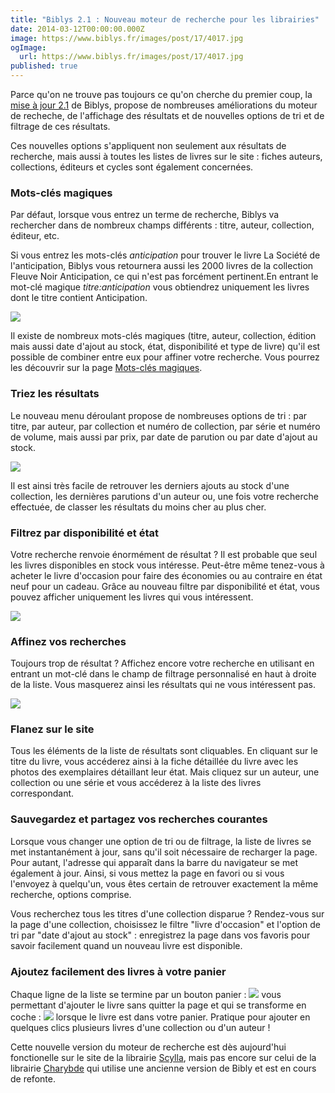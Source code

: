 ```yaml
---
title: "Biblys 2.1 : Nouveau moteur de recherche pour les librairies"
date: 2014-03-12T00:00:00.000Z
image: https://www.biblys.fr/images/post/17/4017.jpg
ogImage:
  url: https://www.biblys.fr/images/post/17/4017.jpg
published: true
---
```


Parce qu&#039;on ne trouve pas toujours ce qu&#039;on cherche du premier coup, la [mise à jour 2.1](http://www.biblys.fr/pages/changelog#v2.1) de Biblys, propose de nombreuses améliorations du moteur de recheche, de l&#039;affichage des résultats et de nouvelles options de tri et de filtrage de ces résultats.

Ces nouvelles options s&#039;appliquent non seulement aux résultats de recherche, mais aussi à toutes les listes de livres sur le site : fiches auteurs, collections, éditeurs et cycles sont également concernées.

### Mots-clés magiques

Par défaut, lorsque vous entrez un terme de recherche, Biblys va rechercher dans de nombreux champs différents : titre, auteur, collection, éditeur, etc.

Si vous entrez les mots-clés _anticipation_ pour trouver le livre La Société de l&#039;anticipation, Biblys vous retournera aussi les 2000 livres de la collection Fleuve Noir Anticipation, ce qui n&#039;est pas forcément pertinent.En entrant le mot-clé magique _titre:anticipation_ vous obtiendrez uniquement les livres dont le titre contient Anticipation.

![](http://www.biblys.fr/biblys/media/blog/recherche-librairie-01.png)

Il existe de nombreux mots-clés magiques (titre, auteur, collection, édition mais aussi date d&#039;ajout au stock, état, disponibilité et type de livre) qu&#039;il est possible de combiner entre eux pour affiner votre recherche. Vous pourrez les découvrir sur la page [Mots-clés magiques](http://www.biblys.fr/pages/doc_mots-cles-magiques).

### Triez les résultats

Le nouveau menu déroulant propose de nombreuses options de tri : par titre, par auteur, par collection et numéro de collection, par série et numéro de volume, mais aussi par prix, par date de parution ou par date d&#039;ajout au stock.

![](http://www.biblys.fr/biblys/media/blog/recherche-librairie-02.png)

Il est ainsi très facile de retrouver les derniers ajouts au stock d&#039;une collection, les dernières parutions d&#039;un auteur ou, une fois votre recherche effectuée, de classer les résultats du moins cher au plus cher.

### Filtrez par disponibilité et état

Votre recherche renvoie énormément de résultat ? Il est probable que seul les livres disponibles en stock vous intéresse. Peut-être même tenez-vous à acheter le livre d&#039;occasion pour faire des économies ou au contraire en état neuf pour un cadeau. Grâce au nouveau filtre par disponibilité et état, vous pouvez afficher uniquement les livres qui vous intéressent.

![](http://www.biblys.fr/biblys/media/blog/recherche-librairie-03.png)

### Affinez vos recherches

Toujours trop de résultat ? Affichez encore votre recherche en utilisant en entrant un mot-clé dans le champ de filtrage personnalisé en haut à droite de la liste. Vous masquerez ainsi les résultats qui ne vous intéressent pas.

![](http://www.biblys.fr/biblys/media/blog/recherche-librairie-04.png)

### Flanez sur le site

Tous les éléments de la liste de résultats sont cliquables. En cliquant sur le titre du livre, vous accéderez ainsi à la fiche détaillée du livre avec les photos des exemplaires détaillant leur état. Mais cliquez sur un auteur, une collection ou une série et vous accéderez à la liste des livres correspondant.

### Sauvegardez et partagez vos recherches courantes

Lorsque vous changer une option de tri ou de filtrage, la liste de livres se met instantanément à jour, sans qu&#039;il soit nécessaire de recharger la page. Pour autant, l&#039;adresse qui apparaît dans la barre du navigateur se met également à jour. Ainsi, si vous mettez la page en favori ou si vous l&#039;envoyez à quelqu&#039;un, vous êtes certain de retrouver exactement la même recherche, options comprise.

Vous recherchez tous les titres d&#039;une collection disparue ? Rendez-vous sur la page d&#039;une collection, choisissez le filtre &quot;livre d&#039;occasion&quot; et l&#039;option de tri par &quot;date d&#039;ajout au stock&quot; : enregistrez la page dans vos favoris pour savoir facilement quand un nouveau livre est disponible.

### Ajoutez facilement des livres à votre panier

Chaque ligne de la liste se termine par un bouton panier : ![](/common/icons/cart.svg) vous permettant d&#039;ajouter le livre sans quitter la page et qui se transforme en coche : ![](/common/icons/check.svg) lorsque le livre est dans votre panier. Pratique pour ajouter en quelques clics plusieurs livres d&#039;une collection ou d&#039;un auteur !

Cette nouvelle version du moteur de recherche est dès aujourd&#039;hui fonctionelle sur le site de la librairie [Scylla](http://www.scylla.fr/), mais pas encore sur celui de la librairie [Charybde](http://www.charybde.fr/) qui utilise une ancienne version de Bibly et est en cours de refonte.
